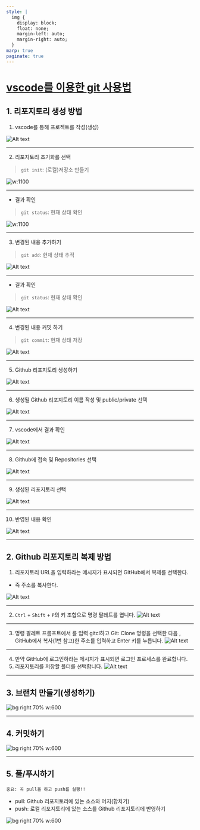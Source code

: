 ```yaml
---
style: |
  img {
    display: block;
    float: none;
    margin-left: auto;
    margin-right: auto;
  }
marp: true
paginate: true
---
```

# [vscode를 이용한 git 사용법](https://learn.microsoft.com/ko-kr/azure/developer/javascript/how-to/with-visual-studio-code/clone-github-repository?tabs=activity-bar)

## 1. 리포지토리 생성 방법 
1. vscode를 통해 프로젝트를 작성(생성)

![Alt text](./img/vscode/image-5.png)

---
2. 리포지토리 초기화를 선택 
>  `git init`: (로컬)저장소 만들기 

![w:1100](./img/vscode/image-6.png)

---
- 결과 확인 
> `git status`: 현재 상태 확인 

![w:1100](./img/vscode/image-7.png)

---
3. 변경된 내용 추가하기 
> `git add`: 현재 상태 추적 

![Alt text](./img/vscode/image-8.png)

---
- 결과 확인 
> `git status`: 현재 상태 확인 

![Alt text](./img/vscode/image-9.png)

---
4. 변경된 내용 커밋 하기 
> `git commit`: 현재 상태 저장

![Alt text](./img/vscode/image-10.png)

---
5. Github 리포지토리 생성하기 

![Alt text](./img/vscode/image-11.png)

---
6. 생성될 Github 리포지토리 이름 작성 및 public/private 선택 

![Alt text](./img/vscode/image-12.png)

---
7. vscode에서 결과 확인 

![Alt text](./img/vscode/image-13.png)

---
8. Github에 접속 및 Repositories 선택 

![Alt text](./img/vscode/image-14.png)

---
9. 생성된 리포지토리 선택 

![Alt text](./img/vscode/image-15.png)

---
10. 반영된 내용 확인 

![Alt text](./img/vscode/image-16.png)

---
## 2. Github 리포지토리 복제 방법
1. 리포지토리 URL을 입력하라는 메시지가 표시되면 GitHub에서 복제를 선택한다. 
  - 즉 주소를 복사한다.

![Alt text](./img/vscode/image-2.png)

---
2. `Ctrl` + `Shift` + `P`의 키 조합으로 명령 팔레트를 엽니다.
![Alt text](./img/vscode/image-1.png)

---
3. 명령 팔레트 프롬프트에서 를 입력 gitcl하고 Git: Clone 명령을 선택한 다음 , GitHub에서 복사(1번 참고)한 주소를 입력하고 Enter 키를 누릅니다.
![Alt text](./img/vscode/image-3.png)

---
4. 만약 GitHub에 로그인하라는 메시지가 표시되면 로그인 프로세스를 완료합니다.
5. 리포지토리를 저장할 폴더를 선택합니다.
![Alt text](./img/vscode/image-4.png)

---
## 3. 브랜치 만들기(생성하기)
![bg right 70% w:600](./img/vscode/image-17.png)

---
## 4. 커밋하기 
![bg right 70% w:600](./img/vscode/image-18.png)

---
## 5. 풀/푸시하기 
`중요: 꼭 pull을 하고 push를 실행!!`

- pull: Github 리포지토리에 있는 소스와 머지(합치기)
- push: 로컬 리포지토리에 있는 소스를 Github 리포지토리에 반영하기 

![bg right 70% w:600](./img/vscode/image-19.png)
